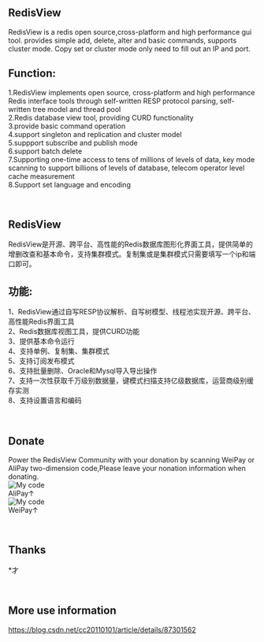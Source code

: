 RedisView
-------
RedisView is a redis open source,cross-platform and high performance gui tool. provides simple add, delete, alter and basic commands, supports cluster mode. Copy set or cluster mode only need to fill out an IP and port.

Function:
-------
1.RedisView implements open source, cross-platform and high performance Redis interface tools through self-written RESP protocol parsing, self-written tree model and thread pool<br>
2.Redis database view tool, providing CURD functionality<br>
3.provide basic command operation<br>
4.support singleton and replication and cluster model<br>
5.suppport subscribe and publish mode<br>
6.support batch delete<br>
7.Supporting one-time access to tens of millions of levels of data, key mode scanning to support billions of levels of database, telecom operator level cache measurement<br>
8.Support set language and encoding<br>

<br>

RedisView
-------
RedisView是开源、跨平台、高性能的Redis数据库图形化界面工具，提供简单的增删改查和基本命令，支持集群模式。复制集或是集群模式只需要填写一个ip和端口即可。

功能:
-------
1、RedisView通过自写RESP协议解析、自写树模型、线程池实现开源、跨平台、高性能Redis界面工具<br>
2、Redis数据库视图工具，提供CURD功能<br>
3、提供基本命令运行<br>
4、支持单例、复制集、集群模式<br>
5、支持订阅发布模式<br>
6、支持批量删除、Oracle和Mysql导入导出操作<br>
7、支持一次性获取千万级别数据量，键模式扫描支持亿级数据库，运营商级别缓存实测<br>
8、支持设置语言和编码<br>

<br>

Donate
-------
Power the RedisView Community with your donation by scanning WeiPay or AliPay two-dimension code,Please leave your nonation information when donating.<br>
![My code](https://github.com/cc20110101/RedisView/raw/master/src/RedisView/Resources/alipay.png)<br>
AliPay↑<br>
![My code](https://github.com/cc20110101/RedisView/raw/master/src/RedisView/Resources/weiPay.png)<br>
WeiPay↑<br>

<br>

Thanks
-------
*才

<br>

More use information 
-------
https://blog.csdn.net/cc20110101/article/details/87301562
